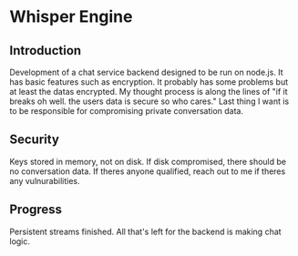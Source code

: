 # Whisper Engine

## Introduction

Development of a chat service backend designed to be run on node.js. It has basic features such as encryption.
It probably has some problems but at least the datas encrypted. My thought process is along the lines of "if it breaks oh well. the users data is secure so who cares."
Last thing I want is to be responsible for compromising private conversation data.

## Security

Keys stored in memory, not on disk. If disk compromised, there should be no conversation data.
If theres anyone qualified, reach out to me if theres any vulnurabilities.

## Progress

Persistent streams finished. All that's left for the backend is making chat logic.
